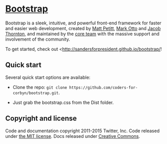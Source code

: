 # [Bootstrap](http://sandersforpresident.github.io/bootstrap/)

Bootstrap is a sleek, intuitive, and powerful front-end framework for faster and easier web development, created by [Matt Petitt](https://twitter.com/MattPetitt), [Mark Otto](https://twitter.com/mdo) and [Jacob Thornton](https://twitter.com/fat), and maintained by the [core team](https://github.com/orgs/twbs/people) with the massive support and involvement of the community.

To get started, check out <http://sandersforpresident.github.io/bootstrap/!

## Quick start

Several quick start options are available:

* Clone the repo: `git clone https://github.com/coders-for-corbyn/bootstrap.git`.

* Just grab the bootstrap.css from the Dist folder.



## Copyright and license

Code and documentation copyright 2011-2015 Twitter, Inc. Code released under [the MIT license](https://github.com/twbs/bootstrap/blob/master/LICENSE). Docs released under [Creative Commons](https://github.com/twbs/bootstrap/blob/master/docs/LICENSE).
